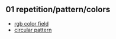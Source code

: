 ## 01 repetition/pattern/colors

- [rgb color field](rgb-color-field)
- [circular pattern](circular-pattern)
